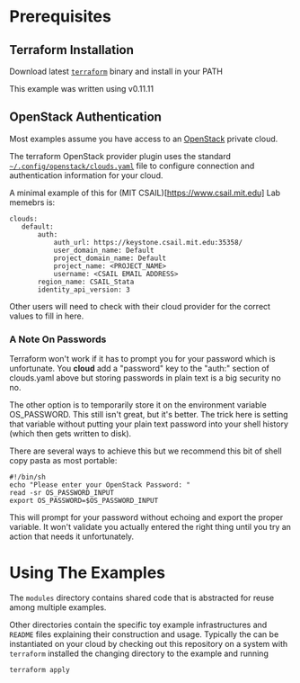 Prerequisites
=============

Terraform Installation
----------------------

Download latest [`terraform`](https://www.terraform.io/downloads.html)
binary and install in your PATH

This example was written using v0.11.11

OpenStack Authentication
------------------------

Most examples assume you have access to an
[OpenStack](https://openstack.org) private cloud.


The terraform OpenStack provider plugin  uses the standard
[`~/.config/openstack/clouds.yaml`](https://docs.openstack.org/python-openstackclient/rocky/configuration/index.html)
file to configure connection and authentication information for your
cloud.

A minimal example of this for (MIT CSAIL)[https://www.csail.mit.edu]
Lab memebrs is:

    clouds:
       default:
           auth:
               auth_url: https://keystone.csail.mit.edu:35358/
               user_domain_name: Default
               project_domain_name: Default
               project_name: <PROJECT_NAME>
               username: <CSAIL EMAIL ADDRESS>
           region_name: CSAIL_Stata
           identity_api_version: 3
           
Other users will need to check with their cloud provider for the
correct values to fill in here.

### A Note On Passwords

Terraform won't work if it has to prompt you for your password which is
unfortunate.  You **cloud** add a "password" key to the "auth:"
section of clouds.yaml above but storing passwords in plain text is a
big security no no.

The other option is to temporarily store it on the environment
variable OS_PASSWORD.  This still isn't great, but it's better.  The
trick here is setting that variable without putting your plain text
password into your shell history (which then gets written to disk).

There are several ways to achieve this but we recommend this bit of
shell copy pasta as most portable:

    #!/bin/sh
    echo "Please enter your OpenStack Password: "
    read -sr OS_PASSWORD_INPUT
    export OS_PASSWORD=$OS_PASSWORD_INPUT
 
This will prompt for your password without echoing and export the
proper variable. It won't validate you actually entered the right
thing until you try an action that needs it unfortunately.

Using The Examples
==================

The `modules` directory contains shared code that is abstracted for
reuse among multiple examples.

Other directories contain the specific toy example infrastructures and
`README` files explaining their construction and usage.  Typically the
can be instantiated on your cloud by checking out this repository on a
system with `terraform` installed the changing directory to the
example and running 

    terraform apply
